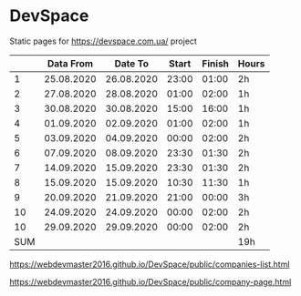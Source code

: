 # DevSpace
Static pages for https://devspace.com.ua/ project

|     | Data From    | Date To     | Start  | Finish | Hours |
| --- | ------------ | ----------- | ------ | ------ | ----- |
|  1  | 25.08.2020   | 26.08.2020  | 23:00  | 01:00  | 2h    |
|  2  | 27.08.2020   | 28.08.2020  | 01:00  | 02:00  | 1h    |
|  3  | 30.08.2020   | 30.08.2020  | 15:00  | 16:00  | 1h    |
|  4  | 01.09.2020   | 02.09.2020  | 01:00  | 02:00  | 1h    |
|  5  | 03.09.2020   | 04.09.2020  | 00:00  | 02:00  | 2h    |
|  6  | 07.09.2020   | 08.09.2020  | 23:30  | 01:30  | 2h    |
|  7  | 14.09.2020   | 15.09.2020  | 23:30  | 01:30  | 2h    |
|  8  | 15.09.2020   | 15.09.2020  | 10:30  | 11:30  | 1h    |
|  9  | 20.09.2020   | 21.09.2020  | 21:00  | 00:00  | 3h    |
| 10  | 24.09.2020   | 24.09.2020  | 00:00  | 02:00  | 2h    |
| 10  | 29.09.2020   | 29.09.2020  | 00:00  | 02:00  | 2h    |
| SUM |              |             |        |        | 19h   |

https://webdevmaster2016.github.io/DevSpace/public/companies-list.html

https://webdevmaster2016.github.io/DevSpace/public/company-page.html
